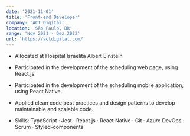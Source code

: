 ```yaml
---
date: '2021-11-01'
title: 'Front-end Developer'
company: 'ACT Digital'
location: 'São Paulo, BR'
range: 'Nov 2021 - Dez 2022'
url: 'https://actdigital.com/'
---
```


- Allocated at Hospital Israelita Albert Einstein

- Participated in the development of the scheduling web page, using React.js.
- Participated in the development of the scheduling mobile application, using React Native.
- Applied clean code best practices and design patterns to develop maintainable and scalable code.

- Skills: TypeScript · Jest · React.js · React Native · Git · Azure DevOps · Scrum · Styled-components
